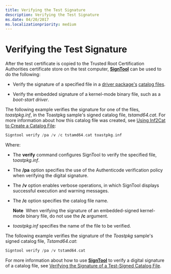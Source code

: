 ```yaml
---
title: Verifying the Test Signature
description: Verifying the Test Signature
ms.date: 04/20/2017
ms.localizationpriority: medium
---
```


# Verifying the Test Signature


After the test certificate is copied to the Trusted Root Certification Authorities certificate store on the test computer, [**SignTool**](../devtest/signtool.md) can be used to do the following:

-   Verify the signature of a specified file in a [driver package's](driver-packages.md) [catalog files](catalog-files.md).

-   Verify the embedded signature of a kernel-mode binary file, such as a *boot-start driver*.

The following example verifies the signature for one of the files, *toastpkg.inf*, in the Toastpkg sample's signed catalog file, *tstamd64.cat*. For more information about how this catalog file was created, see [Using Inf2Cat to Create a Catalog File](using-inf2cat-to-create-a-catalog-file.md):

```cpp
Signtool verify /pa /v /c tstamd64.cat toastpkg.inf
```

Where:

-   The **verify** command configures SignTool to verify the specified file, t*oastpkg.inf*.

-   The **/pa** option specifies the use of the Authenticode verification policy when verifying the digital signature.

-   The **/v** option enables verbose operations, in which SignTool displays successful execution and warning messages.

-   The **/c** option specifies the catalog file name.

    **Note**  When verifying the signature of an embedded-signed kernel-mode binary file, do not use the **/c** argument.

     

-   *toastpkg.inf* specifies the name of the file to be verified.

The following example verifies the signature of the *Toastpkg* sample's signed catalog file, *Tstamd64.cat*:

```cpp
Signtool verify /pa /v tstamd64.cat
```

For more information about how to use [**SignTool**](../devtest/signtool.md) to verify a digital signature of a catalog file, see [Verifying the Signature of a Test-Signed Catalog File](verifying-the-signature-of-a-test-signed-catalog-file.md).

 

